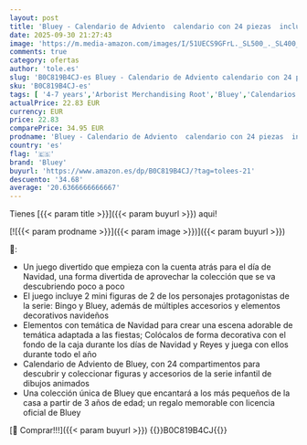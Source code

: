```yaml
---
layout: post
title: 'Bluey - Calendario de Adviento  calendario con 24 piezas  incluye figuras de la serie y accesorios  para niños y niñas +3 años de edad  Famosa  BLY54000 '
date: 2025-09-30 21:27:43
image: 'https://m.media-amazon.com/images/I/51UECS9GFrL._SL500_._SL400_.jpg'
comments: true
category: ofertas
author: 'tole.es'
slug: 'B0C819B4CJ-es Bluey - Calendario de Adviento calendario con 24 piezas...'
sku: 'B0C819B4CJ-es'
tags: [ '4-7 years','Arborist Merchandising Root','Bluey','Calendarios de adviento de juguete','Doll_4-7','FamosaESBFCM','Juguetes','Juguetes y juegos','Self Service','Special Features Stores','adviento','b6d17eda-2c26-45ed-a098-453a9f96e839_0','b6d17eda-2c26-45ed-a098-453a9f96e839_6601','b6d17eda-2c26-45ed-a098-453a9f96e839_801','b6d17eda-2c26-45ed-a098-453a9f96e839_8301','b6d17eda-2c26-45ed-a098-453a9f96e839_901','bluey','🇪🇸', ]
actualPrice: 22.83 EUR
currency: EUR
price: 22.83
comparePrice: 34.95 EUR
prodname: 'Bluey - Calendario de Adviento  calendario con 24 piezas  incluye figuras de la serie y accesorios  para niños y niñas +3 años de edad  Famosa  BLY54000 '
country: 'es'
flag: '🇪🇸'
brand: 'Bluey'
buyurl: 'https://www.amazon.es/dp/B0C819B4CJ/?tag=tolees-21'
descuento: '34.68'
average: '20.6366666666667'
---
```


Tienes [{{< param title >}}]({{< param buyurl >}}) aqui!

[![{{< param prodname >}}]({{< param image >}})]({{< param buyurl >}})

🔎:

- Un juego divertido que empieza con la cuenta atrás para el día de Navidad, una forma divertida de aprovechar la colección que se va descubriendo poco a poco
- El juego incluye 2 mini figuras de 2 de los personajes protagonistas de la serie: Bingo y Bluey, además de múltiples accesorios y elementos decorativos navideños
- Elementos con temática de Navidad para crear una escena adorable de temática adaptada a las fiestas; Colócalos de forma decorativa con el fondo de la caja durante los días de Navidad y Reyes y juega con ellos durante todo el año
- Calendario de Adviento de Bluey, con 24 compartimentos para descubrir y coleccionar figuras y accesorios de la serie infantil de dibujos animados
- Una colección única de Bluey que encantará a los más pequeños de la casa a partir de 3 años de edad; un regalo memorable con licencia oficial de Bluey

[🛒 Comprar!!!]({{< param buyurl >}})
{{<world>}}B0C819B4CJ{{</world>}}
